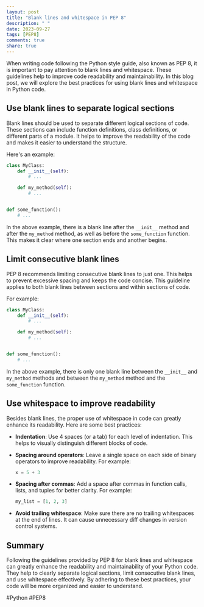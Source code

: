 ```yaml
---
layout: post
title: "Blank lines and whitespace in PEP 8"
description: " "
date: 2023-09-27
tags: [PEP8]
comments: true
share: true
---
```


When writing code following the Python style guide, also known as PEP 8, it is important to pay attention to blank lines and whitespace. These guidelines help to improve code readability and maintainability. In this blog post, we will explore the best practices for using blank lines and whitespace in Python code.

## Use blank lines to separate logical sections

Blank lines should be used to separate different logical sections of code. These sections can include function definitions, class definitions, or different parts of a module. It helps to improve the readability of the code and makes it easier to understand the structure.

Here's an example:

```python
class MyClass:
    def __init__(self):
        # ...

    def my_method(self):
        # ...


def some_function():
    # ...
```

In the above example, there is a blank line after the `__init__` method and after the `my_method` method, as well as before the `some_function` function. This makes it clear where one section ends and another begins.

## Limit consecutive blank lines

PEP 8 recommends limiting consecutive blank lines to just one. This helps to prevent excessive spacing and keeps the code concise. This guideline applies to both blank lines between sections and within sections of code.

For example:

```python
class MyClass:
    def __init__(self):
        # ...

    def my_method(self):
        # ...


def some_function():
    # ...
```

In the above example, there is only one blank line between the `__init__` and `my_method` methods and between the `my_method` method and the `some_function` function.

## Use whitespace to improve readability

Besides blank lines, the proper use of whitespace in code can greatly enhance its readability. Here are some best practices:

- **Indentation**: Use 4 spaces (or a tab) for each level of indentation. This helps to visually distinguish different blocks of code.

- **Spacing around operators**: Leave a single space on each side of binary operators to improve readability. For example:

  ```python
  x = 5 + 3
  ```

- **Spacing after commas**: Add a space after commas in function calls, lists, and tuples for better clarity. For example:

  ```python
  my_list = [1, 2, 3]
  ```

- **Avoid trailing whitespace**: Make sure there are no trailing whitespaces at the end of lines. It can cause unnecessary diff changes in version control systems.

## Summary

Following the guidelines provided by PEP 8 for blank lines and whitespace can greatly enhance the readability and maintainability of your Python code. They help to clearly separate logical sections, limit consecutive blank lines, and use whitespace effectively. By adhering to these best practices, your code will be more organized and easier to understand.

#Python #PEP8